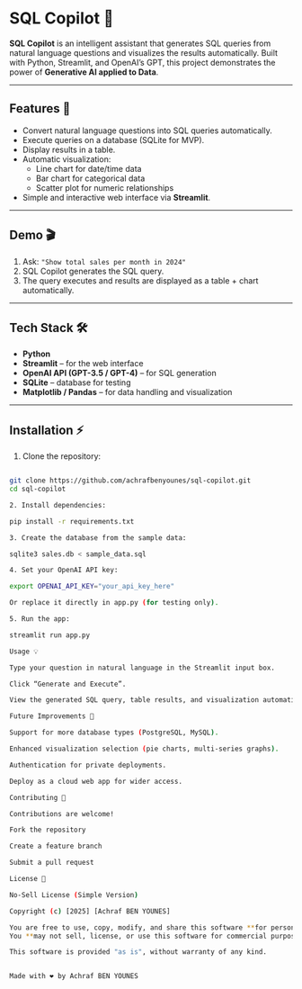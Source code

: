 # SQL Copilot 🤖

**SQL Copilot** is an intelligent assistant that generates SQL queries from natural language questions and visualizes the results automatically. Built with Python, Streamlit, and OpenAI’s GPT, this project demonstrates the power of **Generative AI applied to Data**.  

---

## Features 🚀

- Convert natural language questions into SQL queries automatically.
- Execute queries on a database (SQLite for MVP).
- Display results in a table.
- Automatic visualization:
  - Line chart for date/time data
  - Bar chart for categorical data
  - Scatter plot for numeric relationships
- Simple and interactive web interface via **Streamlit**.

---

## Demo 🎬

1. Ask: `"Show total sales per month in 2024"`  
2. SQL Copilot generates the SQL query.  
3. The query executes and results are displayed as a table + chart automatically.

---

## Tech Stack 🛠️

- **Python**  
- **Streamlit** – for the web interface  
- **OpenAI API (GPT-3.5 / GPT-4)** – for SQL generation  
- **SQLite** – database for testing  
- **Matplotlib / Pandas** – for data handling and visualization  

---

## Installation ⚡

1. Clone the repository:  
```bash

git clone https://github.com/achrafbenyounes/sql-copilot.git
cd sql-copilot

2. Install dependencies:

pip install -r requirements.txt

3. Create the database from the sample data:

sqlite3 sales.db < sample_data.sql

4. Set your OpenAI API key:

export OPENAI_API_KEY="your_api_key_here"

Or replace it directly in app.py (for testing only).

5. Run the app:

streamlit run app.py

Usage 💡

Type your question in natural language in the Streamlit input box.

Click “Generate and Execute”.

View the generated SQL query, table results, and visualization automatically.

Future Improvements 🔮

Support for more database types (PostgreSQL, MySQL).

Enhanced visualization selection (pie charts, multi-series graphs).

Authentication for private deployments.

Deploy as a cloud web app for wider access.

Contributing 🤝

Contributions are welcome!

Fork the repository

Create a feature branch

Submit a pull request

License 📄

No-Sell License (Simple Version)

Copyright (c) [2025] [Achraf BEN YOUNES]

You are free to use, copy, modify, and share this software **for personal or educational purposes only**.  
You **may not sell, license, or use this software for commercial purposes** without my permission.

This software is provided "as is", without warranty of any kind.


Made with ❤️ by Achraf BEN YOUNES
